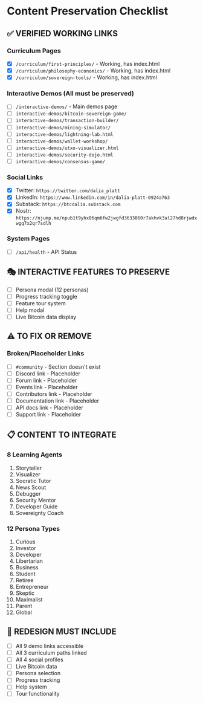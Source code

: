 # Content Preservation Checklist

## ✅ VERIFIED WORKING LINKS

### Curriculum Pages
- [x] `/curriculum/first-principles/` - Working, has index.html
- [x] `/curriculum/philosophy-economics/` - Working, has index.html
- [x] `/curriculum/sovereign-tools/` - Working, has index.html

### Interactive Demos (All must be preserved)
- [ ] `/interactive-demos/` - Main demos page
- [ ] `interactive-demos/bitcoin-sovereign-game/`
- [ ] `interactive-demos/transaction-builder/`
- [ ] `interactive-demos/mining-simulator/`
- [ ] `interactive-demos/lightning-lab.html`
- [ ] `interactive-demos/wallet-workshop/`
- [ ] `interactive-demos/utxo-visualizer.html`
- [ ] `interactive-demos/security-dojo.html`
- [ ] `interactive-demos/consensus-game/`

### Social Links
- [x] Twitter: `https://twitter.com/dalia_platt`
- [x] LinkedIn: `https://www.linkedin.com/in/dalia-platt-0924a763`
- [x] Substack: `https://btcdalia.substack.com`
- [x] Nostr: `https://njump.me/npub1t9yhx06qm6fw2jwgfd3633860r7akhvk3al27hd8rjwdxwgq7x2qr7sdlh`

### System Pages
- [ ] `/api/health` - API Status

## 🎭 INTERACTIVE FEATURES TO PRESERVE

- [ ] Persona modal (12 personas)
- [ ] Progress tracking toggle
- [ ] Feature tour system
- [ ] Help modal
- [ ] Live Bitcoin data display

## ⚠️ TO FIX OR REMOVE

### Broken/Placeholder Links
- [ ] `#community` - Section doesn't exist
- [ ] Discord link - Placeholder
- [ ] Forum link - Placeholder
- [ ] Events link - Placeholder
- [ ] Contributors link - Placeholder
- [ ] Documentation link - Placeholder
- [ ] API docs link - Placeholder
- [ ] Support link - Placeholder

## 📋 CONTENT TO INTEGRATE

### 8 Learning Agents
1. Storyteller
2. Visualizer
3. Socratic Tutor
4. News Scout
5. Debugger
6. Security Mentor
7. Developer Guide
8. Sovereignty Coach

### 12 Persona Types
1. Curious
2. Investor
3. Developer
4. Libertarian
5. Business
6. Student
7. Retiree
8. Entrepreneur
9. Skeptic
10. Maximalist
11. Parent
12. Global

## 🎯 REDESIGN MUST INCLUDE

- [ ] All 9 demo links accessible
- [ ] All 3 curriculum paths linked
- [ ] All 4 social profiles
- [ ] Live Bitcoin data
- [ ] Persona selection
- [ ] Progress tracking
- [ ] Help system
- [ ] Tour functionality
